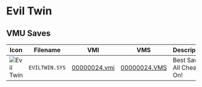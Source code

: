 # Evil Twin

## VMU Saves

| Icon | Filename | VMI | VMS | Description |
|------|----------|-----|-----|-------------|
| ![Evil Twin](../icons/EVILTWIN.SYS.GIF) | `EVILTWIN.SYS` | [00000024.vmi](00000024.vmi) | [00000024.VMS](00000024.VMS) | Best Save! All Cheats On!
